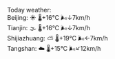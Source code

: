 Today weather:  
Beijing: ☀️   🌡️+16°C 🌬️↓7km/h  
Tianjin: 🌫  🌡️+16°C 🌬️↓7km/h  
Shijiazhuang: ⛅️  🌡️+19°C 🌬️←7km/h  
Tangshan: ☁️   🌡️+15°C 🌬️↙12km/h  
